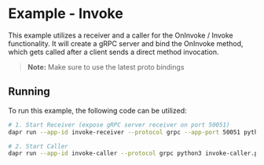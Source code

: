 # Example - Invoke

This example utilizes a receiver and a caller for the OnInvoke / Invoke functionality. It will create a gRPC server and bind the OnInvoke method, which gets called after a client sends a direct method invocation.

> **Note:** Make sure to use the latest proto bindings

## Running

To run this example, the following code can be utilized:

```bash
# 1. Start Receiver (expose gRPC server receiver on port 50051)
dapr run --app-id invoke-receiver --protocol grpc --app-port 50051 python3 invoke-receiver.py

# 2. Start Caller
dapr run --app-id invoke-caller --protocol grpc python3 invoke-caller.py
```